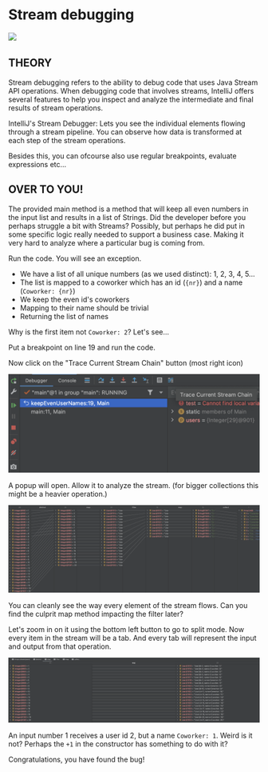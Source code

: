 # Stream debugging
![](https://badgen.net/badge/level/intermediate/yellow?icon=awesome)

## THEORY

Stream debugging refers to the ability to debug code that uses Java Stream API operations. When debugging code that involves streams, IntelliJ offers several features to help you inspect and analyze the intermediate and final results of stream operations.

IntelliJ's Stream Debugger: Lets you see the individual elements flowing through a stream pipeline. You can observe how data is transformed at each step of the stream operations.

Besides this, you can ofcourse also use regular breakpoints, evaluate expressions etc...

## OVER TO YOU!

The provided main method is a method that will keep all even numbers in the input list and results in a list of Strings. 
Did the developer before you perhaps struggle a bit with Streams? Possibly, but perhaps he did put in some specific logic really needed to support a business case.
Making it very hard to analyze where a particular bug is coming from. 

Run the code. You will see an exception.

- We have a list of all unique numbers (as we used distinct): 1, 2, 3, 4, 5...
- The list is mapped to a coworker which has an id (`{nr}`) and a name (`Coworker: {nr}`)
- We keep the even id's coworkers
- Mapping to their name should be trivial
- Returning the list of names

Why is the first item not `Coworker: 2`? Let's see...

Put a breakpoint on line 19 and run the code. 

Now click on the "Trace Current Stream Chain" button (most right icon)

![Stream debugging 1](../../../images/stream_1.png)

A popup will open. Allow it to analyze the stream. (for bigger collections this might be a heavier operation.)

![Stream debugging 2](../../../images/stream_2.png)

You can cleanly see the way every element of the stream flows. 
Can you find the culprit map method impacting the filter later? 

Let's zoom in on it using the bottom left button to go to split mode. 
Now every item in the stream will be a tab.
And every tab will represent the input and output from that operation. 

![Stream debugging 3](../../../images/stream_3.png)

An input number 1 receives a user id 2, but a name `Coworker: 1`. Weird is it not? Perhaps the `+1` in the constructor has something to do with it?

Congratulations, you have found the bug!
